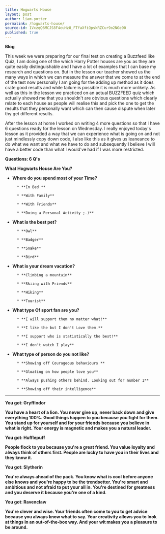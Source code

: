 ```yaml
---
title: Hogwarts House
layout: post
author: liam.potter
permalink: /hogwarts-house/
source-id: 1VxzqQ6MCJS8F4cuHz8_FTfaXfiQpskRZCur9o2NGe90
published: true
---
```

**Blog**

This week we were preparing for our final test on creating a Buzzfeed like Quiz, I am doing one of the which Harry Potter houses are you as they are quite easily distinguishable and I have a lot of examples that I can base my research and questions on. But in the lesson our teacher showed us the many ways in which we can measure the answer that we come to at the end of the test now personally I am going for the adding up method as it does crate good results and while failure is possible it is much more unlikely. As well as this in the lesson we practiced on an actual BUZZFEED quiz which actually showed me that you shouldn't are obvious questions which clearly relate to each house as people will realise this and pick the one to get the results that they personally want which can then cause dispute when later thy get different results. 

After the lesson at home I worked on writing 4 more questions so that I have 6 questions ready for the lesson on Wednesday. I really enjoyed today's lesson as it provided a way that we can experience what is going on and not just mindlessly copy down code, I also like this as it gives us leaneance to do what we want and what we have to do and subsequently I believe I will have a better code than what I would've had if I was more restricted.

**Questions: 6 Q's**

**What Hogwarts House Are You?**

* **Where do you spend most of your Time?**

        * **In Bed **

        * **With Family**

        * **With Friends**

        * **Doing a Personal Activity ;-)**

* **What is the best pet?**

        * **Owl**

        * **Badger**

        * **Snake**

        * **Bird**

* **What is your dream vacation?**

        * **Climbing a mountain**

        * **Skiing with Friends**

        * **Hiking**

        * **Tourist**

* **What type Of sport fan are you?**

        * **I will support them no matter what!**

        * **I like the but I don't Love them.**

        * **I support who is statistically the best!**

        * **I don't watch I play**

* **What type of person do you not like?**

        * **Showing off Courageous behaviours **

        * **Gloating on how people love you**

        * **Always pushing others behind. Looking out for number 1**

        * **Showing off their intelligence**

**	**

**You got: Gryffindor**

**You have a heart of a lion. You never give up, never back down and give everything 100%. Good things happen to you because you fight for them. You stand up for yourself and for your friends because you believe in what is right. Your energy is magnetic and makes you a natural leader.**

**You got: Hufflepuff**

**People flock to you because you're a great friend. You value loyalty and always think of others first. People are lucky to have you in their lives and they know it.**

**You got: Slytherin**

**You're always ahead of the pack. You know what is cool before anyone else knows and you're happy to be the trendsetter. You're smart and ambitious and not afraid to put your all in. You're destined for greatness and you deserve it because you're one of a kind.**

**You got: Ravenclaw**

**You're clever and wise. Your friends often come to you to get advice because you always know what to say. Your creativity allows you to look at things in an out-of-the-box way. And your wit makes you a pleasure to be around.**

